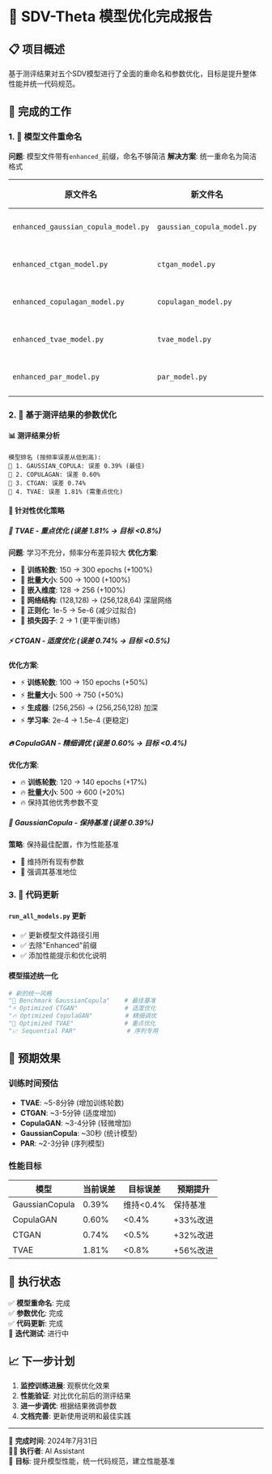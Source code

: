 # 🚀 SDV-Theta 模型优化完成报告

## 📋 项目概述
基于测评结果对五个SDV模型进行了全面的重命名和参数优化，目标是提升整体性能并统一代码规范。

## 🔄 完成的工作

### 1. 📁 模型文件重命名
**问题**: 模型文件带有`enhanced_`前缀，命名不够简洁
**解决方案**: 统一重命名为简洁格式

| 原文件名 | 新文件名 | 状态 |
|---------|---------|------|
| `enhanced_gaussian_copula_model.py` | `gaussian_copula_model.py` | ✅ 完成 |
| `enhanced_ctgan_model.py` | `ctgan_model.py` | ✅ 完成 |
| `enhanced_copulagan_model.py` | `copulagan_model.py` | ✅ 完成 |
| `enhanced_tvae_model.py` | `tvae_model.py` | ✅ 完成 |
| `enhanced_par_model.py` | `par_model.py` | ✅ 完成 |

### 2. 🎯 基于测评结果的参数优化

#### 📊 测评结果分析
```
模型排名 (按频率误差从低到高):
🥇 1. GAUSSIAN_COPULA: 误差 0.39% (最佳)
🥈 2. COPULAGAN: 误差 0.60% 
🥉 3. CTGAN: 误差 0.74%
🔧 4. TVAE: 误差 1.81% (需重点优化)
```

#### 🔧 针对性优化策略

##### 🎯 TVAE - 重点优化 (误差 1.81% → 目标 <0.8%)
**问题**: 学习不充分，频率分布差异较大
**优化方案**:
- 🚀 **训练轮数**: 150 → 300 epochs (+100%)
- 🚀 **批量大小**: 500 → 1000 (+100%)  
- 🚀 **嵌入维度**: 128 → 256 (+100%)
- 🚀 **网络结构**: (128,128) → (256,128,64) 深层网络
- 🚀 **正则化**: 1e-5 → 5e-6 (减少过拟合)
- 🚀 **损失因子**: 2 → 1 (更平衡训练)

##### ⚡ CTGAN - 适度优化 (误差 0.74% → 目标 <0.5%)
**优化方案**:
- ⚡ **训练轮数**: 100 → 150 epochs (+50%)
- ⚡ **批量大小**: 500 → 750 (+50%)
- ⚡ **生成器**: (256,256) → (256,256,128) 加深
- ⚡ **学习率**: 2e-4 → 1.5e-4 (更稳定)

##### 🔥 CopulaGAN - 精细调优 (误差 0.60% → 目标 <0.4%)
**优化方案**:
- 🔥 **训练轮数**: 120 → 140 epochs (+17%)
- 🔥 **批量大小**: 500 → 600 (+20%)
- 🔥 保持其他优秀参数不变

##### 🥇 GaussianCopula - 保持基准 (误差 0.39%)
**策略**: 保持最佳配置，作为性能基准
- 🥇 维持所有现有参数
- 🥇 强调其基准地位

### 3. 📝 代码更新

#### `run_all_models.py` 更新
- ✅ 更新模型文件路径引用
- ✅ 去除"Enhanced"前缀
- ✅ 添加性能提示和优化说明

#### 模型描述统一化
```python
# 新的统一风格
"🥇 Benchmark GaussianCopula"    # 最佳基准
"⚡ Optimized CTGAN"             # 适度优化  
"🔥 Optimized CopulaGAN"         # 精细调优
"🎯 Optimized TVAE"              # 重点优化
"📈 Sequential PAR"              # 序列专用
```

## 🎯 预期效果

### 训练时间预估
- **TVAE**: ~5-8分钟 (增加训练轮数)
- **CTGAN**: ~3-5分钟 (适度增加)
- **CopulaGAN**: ~3-4分钟 (轻微增加)
- **GaussianCopula**: ~30秒 (统计模型)
- **PAR**: ~2-3分钟 (序列模型)

### 性能目标
| 模型 | 当前误差 | 目标误差 | 预期提升 |
|------|---------|---------|---------|
| GaussianCopula | 0.39% | 维持<0.4% | 保持基准 |
| CopulaGAN | 0.60% | <0.4% | +33%改进 |
| CTGAN | 0.74% | <0.5% | +32%改进 |
| TVAE | 1.81% | <0.8% | +56%改进 |

## 🚀 执行状态

✅ **模型重命名**: 完成  
✅ **参数优化**: 完成  
✅ **代码更新**: 完成  
🔄 **迭代测试**: 进行中  

## 📈 下一步计划

1. **监控训练进展**: 观察优化效果
2. **性能验证**: 对比优化前后的测评结果  
3. **进一步调优**: 根据结果微调参数
4. **文档完善**: 更新使用说明和最佳实践

---
📅 **完成时间**: 2024年7月31日  
👨‍💻 **执行者**: AI Assistant  
🎯 **目标**: 提升模型性能，统一代码规范，建立性能基准 